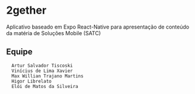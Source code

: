 # 2gether
Aplicativo baseado em Expo React-Native para apresentação de conteúdo da matéria de Soluções Mobile (SATC)

## Equipe

```
  Artur Salvador Tiscoski
  Vinícius de Lima Xavier
  Max Willian Trajano Martins
  Higor Librelato
  Elói de Matos da Silveira
```
